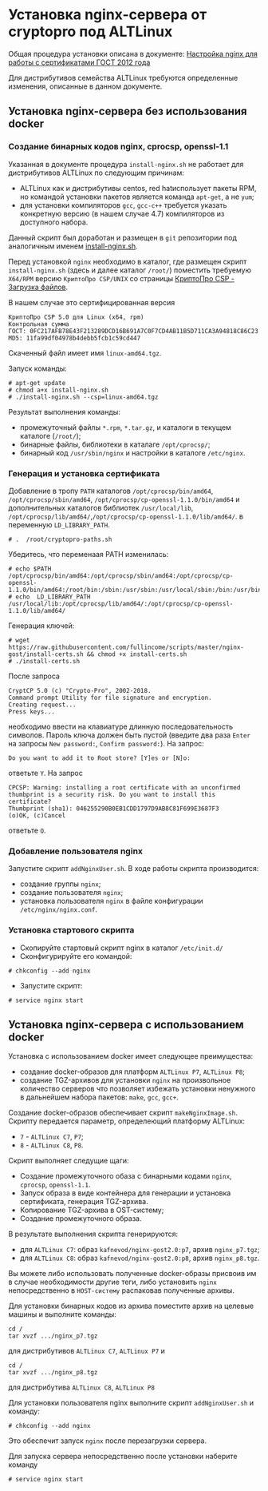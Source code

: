 # Установка nginx-сервера от cryptopro под ALTLinux

Общая процедура установки описана в документе:
[Настройка nginx для работы с сертификатами ГОСТ 2012 года](https://www.cryptopro.ru/forum2/default.aspx?g=posts&t=12505)

Для дистрибутивов семейства ALTLinux требуются определенные изменения, описанные в данном документе.

## Установка nginx-сервера без использования docker

### Создание бинарных кодов nginx, cprocsp, openssl-1.1 

Указанная в документе процедура `install-nginx.sh` не работает для дистрибутивов ALTLinux по следующим причинам:
- ALTLinux как и дистрибутивы centos, red hatиспользует пакеты RPM, но командой установки пакетов является команда `apt-get`, а не `yum`;
- для установки компиляторов `gcc`, `gcc-c++` требуется указать конкретную версию (в нашем случае 4.7) компиляторов из доступного набора.

Данный скрипт был доработан и размещен в `git` репозитории под аналогичным именем [install-nginx.sh](https://github.com/Flexberry/dockerfiles/blob/master/nginx-ssl-gost2012/install-nginx.sh).

Перед установкой `nginx` необходимо в каталог, где  размещен скрипт `install-nginx.sh` (здесь и далее каталог `/root/`) поместить требуемую `X64/RPM` версию `КриптоПро CSP/UNIX` со страницы [КриптоПро CSP - Загрузка файлов](https://www.cryptopro.ru/products/csp/downloads).

В нашем случае это сертифицированная версия 
```
КриптоПро CSP 5.0 для Linux (x64, rpm)
Контрольная сумма
ГОСТ: 0FC217AFB78E43F213289DCD16B691A7C0F7CD4AB11B5D711CA3A94818C86C23
MD5: 11fa99df04978b4debb5fcb1c59cd447
```
Скаченный файл имеет имя `linux-amd64.tgz`.

Запуск команды:
```
# apt-get update 
# chmod a+x install-nginx.sh
# ./install-nginx.sh --csp=linux-amd64.tgz
```

Результат выполнения команды:
- промежуточный файлы `*.rpm`, `*.tar.gz`,  и каталоги в текущем каталоге (`/root/`);
- бинарные файлы, библиотеки в каталаге `/opt/cprocsp/`;
- бинарный код `/usr/sbin/nginx` и настройки в каталоге `/etc/nginx`. 


### Генерация и установка сертификата

Добавление в тропу `PATH` каталогов
`/opt/cprocsp/bin/amd64`, `/opt/cprocsp/sbin/amd64`, `/opt/cprocsp/cp-openssl-1.1.0/bin/amd64` и
дополнительных каталогов библиотек
`/usr/local/lib`, `/opt/cprocsp/lib/amd64/`,`/opt/cprocsp/cp-openssl-1.1.0/lib/amd64/`.
в переменную `LD_LIBRARY_PATH`.
```
# .  /root/cryptopro-paths.sh
```
Убедитесь, что переменаая PATH изменилась:
```
# echo $PATH
/opt/cprocsp/bin/amd64:/opt/cprocsp/sbin/amd64:/opt/cprocsp/cp-openssl-1.1.0/bin/amd64:/root/bin:/sbin:/usr/sbin:/usr/local/sbin:/bin:/usr/bin:/usr/local/bin
# echo  LD_LIBRARY_PATH
/usr/local/lib:/opt/cprocsp/lib/amd64/:/opt/cprocsp/cp-openssl-1.1.0/lib/amd64/
```

Генерация ключей:
```
# wget https://raw.githubusercontent.com/fullincome/scripts/master/nginx-gost/install-certs.sh && chmod +x install-certs.sh
# ./install-certs.sh
```
После запроса
```
CryptCP 5.0 (c) "Crypto-Pro", 2002-2018.
Command prompt Utility for file signature and encryption.
Creating request...
Press keys...
```
необходимо ввести на клавиатуре длинную последовательность символов.
Пароль ключа должен быть пустой (введите два раза `Enter` на запросы `New password:`, `Confirm password:`).
На запрос:
```
Do you want to add it to Root store? [Y]es or [N]o:
```
ответьте `Y`.
На запрос 
```
CPCSP: Warning: installing a root certificate with an unconfirmed thumbprint is a security risk. Do you want to install this certificate?
Thumbprint (sha1): 046255290B0EB1CDD1797D9AB8C81F699E3687F3
(o)OK, (c)Cancel
```
ответьте `O`.

### Добавление пользователя nginx

Запустите скрипт `addNginxUser.sh`.
В ходе работы скрипта производится:
- создание группы `nginx`;
- создание пользователя `nginx`;
- установка пользователя `nginx` в файле конфигурации `/etc/nginx/nginx.conf`. 

### Установка стартового скрипта

- Скопируйте стартовый скрипт nginx в каталог `/etc/init.d/`
- Сконфигурируйте его командой:
```
# chkconfig --add nginx
```
- Запустите скрипт:
```
# service nginx start
```

## Установка nginx-сервера с использованием docker

Установка с использованием docker имеет следующее преимущества:
- создание docker-образов для платформ `ALTLinux P7`, `ALTLinux P8`;
- создание TGZ-архивов для установки `nginx` на произвольное количество серверов что позволяет избежать установки ненужного в дальнейшем набора пакетов: `make`, `gcc`, `gcc+`. 

Создание docker-образов обеспечивает скрипт `makeNginxImage.sh`. 
Скрипту передается параметр, определеющий платформу ALTLinux:
- `7` - `ALTLinux C7`, `P7`;
- `8` - `ALTLinux C8`, `P8`.

Скрипт выполняет следущие щаги:
- Создание промежуточного обаза с бинарными кодами `nginx`, `cprocsp`, `openssl-1.1`.
- Запуск образа в виде контейнера для генерации и установка сертификата, генерация TGZ-архива. 
- Копирование  TGZ-архива в OST-систему;
- Создание промежуточного образа.

В результате выполнения скрипта генерируются:
- для `ALTLinux C7`: образ  `kafnevod/nginx-gost2.0:p7`, архив `nginx_p7.tgz`;
- для `ALTLinux C8`: образ  `kafnevod/nginx-gost2.0:p8`, архив `nginx_p8.tgz`.

Вы можете либо использовать полученные docker-образы присвоив им в случае необходимости другие теги, либо установить `nginx` непосредственно в `HOST-систему` распаковав полученные архивы. 

Для установки бинарных кодов из архива поместите архив на целевые машины и выполните команды:
```
cd /
tar xvzf .../nginx_p7.tgz
```
для дистрибутивов `ALTLinux С7`, `ALTLinux P7` и
```
cd /
tar xvzf .../nginx_p8.tgz
```
для дистрибутива `ALTLinux С8`, `ALTLinux P8`

Для установки пользователя nginx выполните скрипт `addNginxUser.sh` и команду:
```
# chkconfig --add nginx
```

Это обеспечит запуск `nginx` после перезагрузки сервера.

Для запуска сервера непосредственно после установки наберите команду
```
# service nginx start
```


